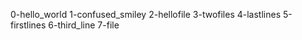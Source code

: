 0-hello_world
1-confused_smiley
2-hellofile
3-twofiles
4-lastlines
5-firstlines
6-third_line
7-file
